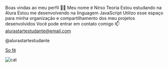 Boas vindas ao meu perfil 💙💙
Meu nome é Nirso Teoria
Estou estudando na Alura
Estou me desenvolvendo na linguagem JavaScript
Utilizo esse espaço para minha organização e compartilhamento dos meu projetos desenvolvidos
Você pode entrar em contato comigo 📫
alurastartestudante@email.com

@alurastartestudante 

[So fé](https://www.youtube.com/watch?v=kil7Yku_vzI&pp=ygUMZ3JlbG8gc28gZsOp)

![cat](https://github.com/user-attachments/assets/cd33f62c-ecce-4d48-85d4-b53e3799fcc6)

